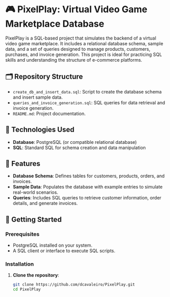 # 🎮 PixelPlay: Virtual Video Game Marketplace Database

PixelPlay is a SQL-based project that simulates the backend of a virtual video game marketplace. It includes a relational database schema, sample data, and a set of queries designed to manage products, customers, purchases, and invoice generation. This project is ideal for practicing SQL skills and understanding the structure of e-commerce platforms.

## 🗂️ Repository Structure

- `create_db_and_insert_data.sql`: Script to create the database schema and insert sample data.
- `queries_and_invoice_generation.sql`: SQL queries for data retrieval and invoice generation.
- `README.md`: Project documentation.

## 🧰 Technologies Used

- **Database**: PostgreSQL (or compatible relational database)
- **SQL**: Standard SQL for schema creation and data manipulation

## 🧾 Features

- **Database Schema**: Defines tables for customers, products, orders, and invoices.
- **Sample Data**: Populates the database with example entries to simulate real-world scenarios.
- **Queries**: Includes SQL queries to retrieve customer information, order details, and generate invoices.

## 🚀 Getting Started

### Prerequisites

- PostgreSQL installed on your system.
- A SQL client or interface to execute SQL scripts.

### Installation

1. **Clone the repository**:
   ```bash
   git clone https://github.com/dcavaleiro/PixelPlay.git
   cd PixelPlay
